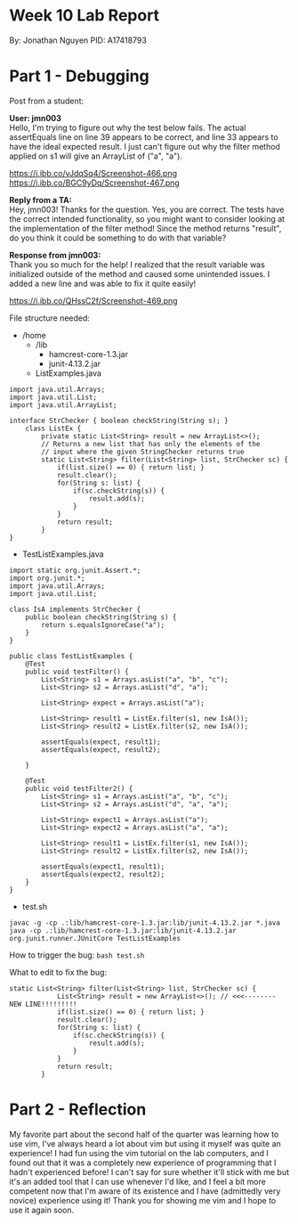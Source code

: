 # Week 10 Lab Report
By: Jonathan Nguyen
PID: A17418793 <br>

# Part 1 - Debugging

Post from a student:

**User: jmn003** <br>
Hello, I'm trying to figure out why the test below fails. The actual assertEquals line on line 39 appears to be correct, and line 33 appears to have the ideal expected result. I just can't figure out 
why the filter method applied on s1 will give an ArrayList of ("a", "a").

https://i.ibb.co/vJdqSq4/Screenshot-466.png
https://i.ibb.co/BGC9yDq/Screenshot-467.png

**Reply from a TA:** <br>
Hey, jmn003! Thanks for the question. Yes, you are correct. The tests have the correct intended functionality, so you might want to consider looking at the implementation of the filter method!
Since the method returns "result", do you think it could be something to do with that variable?

**Response from jmn003:** <br>
Thank you so much for the help! I realized that the result variable was initialized outside of the method and caused some unintended issues. I added a new line and was able to fix it quite easily!

https://i.ibb.co/QHssC2f/Screenshot-469.png


File structure needed:
- /home
  - /lib
    - hamcrest-core-1.3.jar
    - junit-4.13.2.jar
  - ListExamples.java

```
import java.util.Arrays;
import java.util.List;
import java.util.ArrayList;

interface StrChecker { boolean checkString(String s); }
    class ListEx {
        private static List<String> result = new ArrayList<>();
        // Returns a new list that has only the elements of the
        // input where the given StringChecker returns true
        static List<String> filter(List<String> list, StrChecker sc) {
            if(list.size() == 0) { return list; }
            result.clear();
            for(String s: list) {
                if(sc.checkString(s)) {
                    result.add(s);
                }
            }
            return result;
        }
}
```

  - TestListExamples.java
```
import static org.junit.Assert.*;
import org.junit.*;
import java.util.Arrays;
import java.util.List;

class IsA implements StrChecker {
    public boolean checkString(String s) {
        return s.equalsIgnoreCase("a");
    }
}

public class TestListExamples {
    @Test
    public void testFilter() {
        List<String> s1 = Arrays.asList("a", "b", "c");
        List<String> s2 = Arrays.asList("d", "a");

        List<String> expect = Arrays.asList("a");

        List<String> result1 = ListEx.filter(s1, new IsA());
        List<String> result2 = ListEx.filter(s2, new IsA());

        assertEquals(expect, result1);
        assertEquals(expect, result2);

    }

    @Test
    public void testFilter2() {
        List<String> s1 = Arrays.asList("a", "b", "c");
        List<String> s2 = Arrays.asList("d", "a", "a");

        List<String> expect1 = Arrays.asList("a");
        List<String> expect2 = Arrays.asList("a", "a");

        List<String> result1 = ListEx.filter(s1, new IsA());
        List<String> result2 = ListEx.filter(s2, new IsA());

        assertEquals(expect1, result1);
        assertEquals(expect2, result2);
    }
}
```
  - test.sh
```
javac -g -cp .:lib/hamcrest-core-1.3.jar:lib/junit-4.13.2.jar *.java
java -cp .:lib/hamcrest-core-1.3.jar:lib/junit-4.13.2.jar org.junit.runner.JUnitCore TestListExamples
```


How to trigger the bug:
`bash test.sh`

What to edit to fix the bug:
```
static List<String> filter(List<String> list, StrChecker sc) {
            List<String> result = new ArrayList<>(); // <<<-------- NEW LINE!!!!!!!!!
            if(list.size() == 0) { return list; }
            result.clear();
            for(String s: list) {
                if(sc.checkString(s)) {
                    result.add(s);
                }
            }
            return result;
        }
```

# Part 2 - Reflection

My favorite part about the second half of the quarter was learning how to use vim, I've always heard a lot about vim but using it myself was quite an experience! I had fun using the vim tutorial on the lab computers, and I found out that it was a completely new experience of programming that I hadn't experienced before! I can't say for sure whether it'll stick with me but it's an added tool that I can use whenever I'd like, and I feel a bit more competent now that I'm aware of its existence and I have (admittedly very novice) experience using it! Thank you for showing me vim and I hope to use it again soon.

